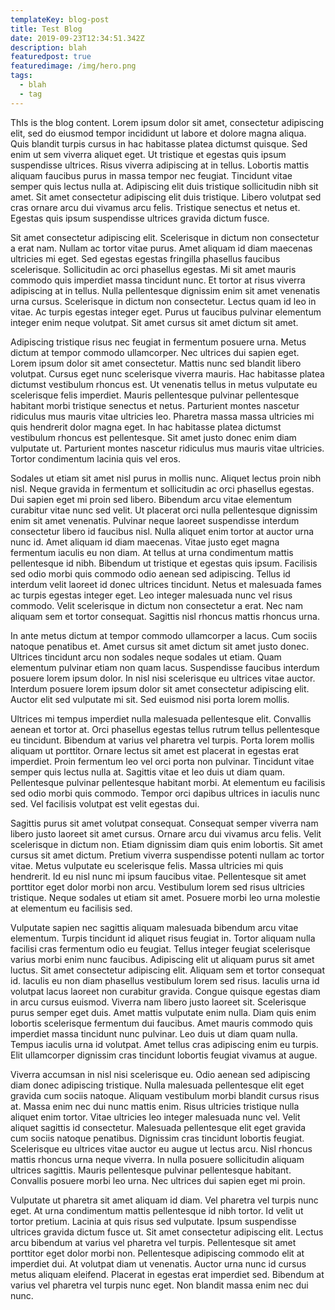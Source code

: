 ```yaml
---
templateKey: blog-post
title: Test Blog
date: 2019-09-23T12:34:51.342Z
description: blah
featuredpost: true
featuredimage: /img/hero.png
tags:
  - blah
  - tag
---
```

ThIs is the blog content. Lorem ipsum dolor sit amet, consectetur adipiscing elit, sed do eiusmod tempor incididunt ut labore et dolore magna aliqua. Quis blandit turpis cursus in hac habitasse platea dictumst quisque. Sed enim ut sem viverra aliquet eget. Ut tristique et egestas quis ipsum suspendisse ultrices. Risus viverra adipiscing at in tellus. Lobortis mattis aliquam faucibus purus in massa tempor nec feugiat. Tincidunt vitae semper quis lectus nulla at. Adipiscing elit duis tristique sollicitudin nibh sit amet. Sit amet consectetur adipiscing elit duis tristique. Libero volutpat sed cras ornare arcu dui vivamus arcu felis. Tristique senectus et netus et. Egestas quis ipsum suspendisse ultrices gravida dictum fusce.

Sit amet consectetur adipiscing elit. Scelerisque in dictum non consectetur a erat nam. Nullam ac tortor vitae purus. Amet aliquam id diam maecenas ultricies mi eget. Sed egestas egestas fringilla phasellus faucibus scelerisque. Sollicitudin ac orci phasellus egestas. Mi sit amet mauris commodo quis imperdiet massa tincidunt nunc. Et tortor at risus viverra adipiscing at in tellus. Nulla pellentesque dignissim enim sit amet venenatis urna cursus. Scelerisque in dictum non consectetur. Lectus quam id leo in vitae. Ac turpis egestas integer eget. Purus ut faucibus pulvinar elementum integer enim neque volutpat. Sit amet cursus sit amet dictum sit amet.

Adipiscing tristique risus nec feugiat in fermentum posuere urna. Metus dictum at tempor commodo ullamcorper. Nec ultrices dui sapien eget. Lorem ipsum dolor sit amet consectetur. Mattis nunc sed blandit libero volutpat. Cursus eget nunc scelerisque viverra mauris. Hac habitasse platea dictumst vestibulum rhoncus est. Ut venenatis tellus in metus vulputate eu scelerisque felis imperdiet. Mauris pellentesque pulvinar pellentesque habitant morbi tristique senectus et netus. Parturient montes nascetur ridiculus mus mauris vitae ultricies leo. Pharetra massa massa ultricies mi quis hendrerit dolor magna eget. In hac habitasse platea dictumst vestibulum rhoncus est pellentesque. Sit amet justo donec enim diam vulputate ut. Parturient montes nascetur ridiculus mus mauris vitae ultricies. Tortor condimentum lacinia quis vel eros.

Sodales ut etiam sit amet nisl purus in mollis nunc. Aliquet lectus proin nibh nisl. Neque gravida in fermentum et sollicitudin ac orci phasellus egestas. Dui sapien eget mi proin sed libero. Bibendum arcu vitae elementum curabitur vitae nunc sed velit. Ut placerat orci nulla pellentesque dignissim enim sit amet venenatis. Pulvinar neque laoreet suspendisse interdum consectetur libero id faucibus nisl. Nulla aliquet enim tortor at auctor urna nunc id. Amet aliquam id diam maecenas. Vitae justo eget magna fermentum iaculis eu non diam. At tellus at urna condimentum mattis pellentesque id nibh. Bibendum ut tristique et egestas quis ipsum. Facilisis sed odio morbi quis commodo odio aenean sed adipiscing. Tellus id interdum velit laoreet id donec ultrices tincidunt. Netus et malesuada fames ac turpis egestas integer eget. Leo integer malesuada nunc vel risus commodo. Velit scelerisque in dictum non consectetur a erat. Nec nam aliquam sem et tortor consequat. Sagittis nisl rhoncus mattis rhoncus urna.

In ante metus dictum at tempor commodo ullamcorper a lacus. Cum sociis natoque penatibus et. Amet cursus sit amet dictum sit amet justo donec. Ultrices tincidunt arcu non sodales neque sodales ut etiam. Quam elementum pulvinar etiam non quam lacus. Suspendisse faucibus interdum posuere lorem ipsum dolor. In nisl nisi scelerisque eu ultrices vitae auctor. Interdum posuere lorem ipsum dolor sit amet consectetur adipiscing elit. Auctor elit sed vulputate mi sit. Sed euismod nisi porta lorem mollis.

Ultrices mi tempus imperdiet nulla malesuada pellentesque elit. Convallis aenean et tortor at. Orci phasellus egestas tellus rutrum tellus pellentesque eu tincidunt. Bibendum at varius vel pharetra vel turpis. Porta lorem mollis aliquam ut porttitor. Ornare lectus sit amet est placerat in egestas erat imperdiet. Proin fermentum leo vel orci porta non pulvinar. Tincidunt vitae semper quis lectus nulla at. Sagittis vitae et leo duis ut diam quam. Pellentesque pulvinar pellentesque habitant morbi. At elementum eu facilisis sed odio morbi quis commodo. Tempor orci dapibus ultrices in iaculis nunc sed. Vel facilisis volutpat est velit egestas dui.

Sagittis purus sit amet volutpat consequat. Consequat semper viverra nam libero justo laoreet sit amet cursus. Ornare arcu dui vivamus arcu felis. Velit scelerisque in dictum non. Etiam dignissim diam quis enim lobortis. Sit amet cursus sit amet dictum. Pretium viverra suspendisse potenti nullam ac tortor vitae. Metus vulputate eu scelerisque felis. Massa ultricies mi quis hendrerit. Id eu nisl nunc mi ipsum faucibus vitae. Pellentesque sit amet porttitor eget dolor morbi non arcu. Vestibulum lorem sed risus ultricies tristique. Neque sodales ut etiam sit amet. Posuere morbi leo urna molestie at elementum eu facilisis sed.

Vulputate sapien nec sagittis aliquam malesuada bibendum arcu vitae elementum. Turpis tincidunt id aliquet risus feugiat in. Tortor aliquam nulla facilisi cras fermentum odio eu feugiat. Tellus integer feugiat scelerisque varius morbi enim nunc faucibus. Adipiscing elit ut aliquam purus sit amet luctus. Sit amet consectetur adipiscing elit. Aliquam sem et tortor consequat id. Iaculis eu non diam phasellus vestibulum lorem sed risus. Iaculis urna id volutpat lacus laoreet non curabitur gravida. Congue quisque egestas diam in arcu cursus euismod. Viverra nam libero justo laoreet sit. Scelerisque purus semper eget duis. Amet mattis vulputate enim nulla. Diam quis enim lobortis scelerisque fermentum dui faucibus. Amet mauris commodo quis imperdiet massa tincidunt nunc pulvinar. Leo duis ut diam quam nulla. Tempus iaculis urna id volutpat. Amet tellus cras adipiscing enim eu turpis. Elit ullamcorper dignissim cras tincidunt lobortis feugiat vivamus at augue.

Viverra accumsan in nisl nisi scelerisque eu. Odio aenean sed adipiscing diam donec adipiscing tristique. Nulla malesuada pellentesque elit eget gravida cum sociis natoque. Aliquam vestibulum morbi blandit cursus risus at. Massa enim nec dui nunc mattis enim. Risus ultricies tristique nulla aliquet enim tortor. Vitae ultricies leo integer malesuada nunc vel. Velit aliquet sagittis id consectetur. Malesuada pellentesque elit eget gravida cum sociis natoque penatibus. Dignissim cras tincidunt lobortis feugiat. Scelerisque eu ultrices vitae auctor eu augue ut lectus arcu. Nisl rhoncus mattis rhoncus urna neque viverra. In nulla posuere sollicitudin aliquam ultrices sagittis. Mauris pellentesque pulvinar pellentesque habitant. Convallis posuere morbi leo urna. Nec ultrices dui sapien eget mi proin.

Vulputate ut pharetra sit amet aliquam id diam. Vel pharetra vel turpis nunc eget. At urna condimentum mattis pellentesque id nibh tortor. Id velit ut tortor pretium. Lacinia at quis risus sed vulputate. Ipsum suspendisse ultrices gravida dictum fusce ut. Sit amet consectetur adipiscing elit. Lectus arcu bibendum at varius vel pharetra vel turpis. Pellentesque sit amet porttitor eget dolor morbi non. Pellentesque adipiscing commodo elit at imperdiet dui. At volutpat diam ut venenatis. Auctor urna nunc id cursus metus aliquam eleifend. Placerat in egestas erat imperdiet sed. Bibendum at varius vel pharetra vel turpis nunc eget. Non blandit massa enim nec dui nunc.
